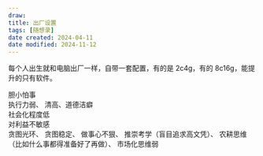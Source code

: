 ```yaml
---
draw:
title: 出厂设置
tags: [随想录]
date created: 2024-04-11
date modified: 2024-11-12
---
```


每个人出生就和电脑出厂一样，自带一套配置，有的是 2c4g，有的 8c16g，能提升的只有软件。

<!-- more -->

胆小怕事  
执行力弱、
清高、道德洁癖  
社会化程度低  
对利益不敏感  
贪图光环、
贪图稳定、
做事心不狠、
推崇考学（盲目追求高文凭）、
农耕思维（比如什么事都得准备好了再做）、
市场化思维弱
